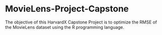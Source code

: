 # MovieLens-Project-Capstone
The objective of this HarvardX Capstone Project is to optimize the RMSE of the MovieLens dataset using the R programming language.
